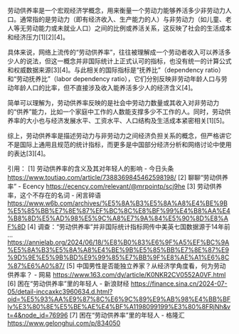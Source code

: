 
劳动供养率是一个宏观经济学概念，用来衡量一个劳动力能够养活多少非劳动力人口。通常指的是劳动力（即有经济收入、生产能力的人）与非劳动力（如儿童、老人等无劳动能力或未就业人口）之间的比例或养活关系，这反映了社会的生活成本和经济压力[1][2][4]。

具体来说，网络上流传的“劳动供养率”，往往被理解成一个劳动者收入可以养活多少人的说法，但这一概念并非国际统计上正式认可的指标，也没有统一的计算公式和权威数据来源[3][4]。与此相关的国际指标是“抚养比”（dependency ratio）和“劳动抚养比”（labor dependency ratio），它们分别反映非劳动年龄人口与劳动年龄人口的比率，但不直接涉及收入能养活多少人的经济含义[4]。

简单可以理解为，劳动供养率反映的是社会中劳动力数量或其收入对非劳动力的“供养”能力，比如一个家庭中工作的人数能支撑多少不工作的人。同时，劳动供养率的大小也与经济发展水平、工资水平、人口结构及生活成本紧密相关[1][5]。

综上，劳动供养率是描述劳动力与非劳动力之间经济负担关系的概念，但严格讲它不是国际上通用且规范的统计指标，而更多是中国部分经济分析和网络讨论中使用的表达[3][4]。

引用：
[1] 劳动供养率的含义及其对年轻人的影响 - 今日头条 https://www.toutiao.com/article/7388369845462598198/
[2] 聊聊“劳动供养率” - Ecency https://ecency.com/relevant/@mrpointp/scj9he
[3] 劳动供养率，这个不存在的名词 - 闲言碎语 https://www.w6b.com/archives/%E5%8A%B3%E5%8A%A8%E4%BE%9B%E5%85%BB%E7%8E%87%EF%BC%8C%E8%BF%99%E4%B8%AA%E4%B8%8D%E5%AD%98%E5%9C%A8%E7%9A%84%E5%90%8D%E8%AF%8D
[4] 调查：“劳动供养率”并非国际统计指标网传中美英七国数据源于14年前 ... https://annielab.org/2024/06/18/%E8%B0%83%E6%9F%A5%EF%BC%9A%E5%8A%B3%E5%8A%A8%E4%BE%9B%E5%85%BB%E7%8E%87%E9%9D%9E%E5%9B%BD%E9%99%85%E7%BB%9F%E8%AE%A1%E6%8C%87%E6%A0%87/
[5] 中国男性是否能独立养家？从经济学角度看，何为劳动供养率？ - 网易 https://www.163.com/dy/article/K0NKR2CV0552A0VF.html
[6] 困在“劳动供养率”里的年轻人 - 新浪财经 https://finance.sina.cn/2024-07-05/detail-inccaxkc3960634.d.html?oid=%E5%93%AA%E9%87%8C%E6%9C%89%E9%AB%98%E4%BB%BFlv%E3%80%8E%E5%BE%AE%E4%BF%A1198099199%E3%80%8FRjNh&vt=4&node_id=76996
[7] 困在“劳动供养率”里的年轻人 - 格隆汇 https://www.gelonghui.com/p/834050
